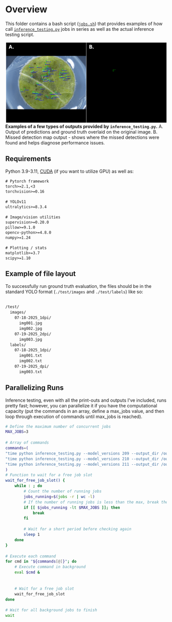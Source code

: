 # Overview

This folder contains a bash script ([`jobs.sh`](jobs.sh)) that provides examples of how call [`inference_testing.py`](inference_testing.py) jobs in series as well as the actual inference testing script. 

![example of custom inference testing outputs](/assets/images/example_outputs.png)
**Examples of a few types of outputs provided by `inference_testing.py`.** A. Output of predictions and ground truth overlaid on the original image. B. Missed detection map output - shows where the missed detections were found and helps diagnose performance issues. 

## Requirements
Python 3.9-3.11, [CUDA](https://developer.nvidia.com/cuda-toolkit) (if you want to utilize GPU) as well as:

```
# Pytorch framework
torch>=2.1,<3
torchvision>=0.16

# YOLOv11 
ultralytics>=8.3.4

# Image/vision utilities
supervision>=0.20.0
pillow>=9.1.0
opencv-python>=4.8.0
numpy>=1.24

# Plotting / stats
matplotlib>=3.7
scipy>=1.10
```

## Example of file layout
To successfully run ground truth evaluation, the files should be in the standard YOLO format (`./test/images` and `./test/labels`) like so: 

```bash

/test/
  images/
    07-18-2025_1dpi/
      img001.jpg
      img002.jpg
    07-19-2025_2dpi/
      img003.jpg
  labels/
    07-18-2025_1dpi/
      img001.txt
      img002.txt
    07-19-2025_dpi/
      img003.txt

```

## Parallelizing Runs
Inference testing, even with all the print-outs and outputs I've included, runs pretty fast; however, you can parallelize it if you have the computational capacity (put the commands in an array, define a max_jobs value, and then loop through execution of commands until max_jobs is reached).

```bash
# Define the maximum number of concurrent jobs
MAX_JOBS=3

# Array of commands
commands=(
"time python inference_testing.py --model_versions 209 --output_dir /output/ --confidence_threshold 0.5 --csv_file_name example.csv --base_dir /test/model_209/images/ --model_path /models/detection_v209_5_class.pt --ground_truth --gt_label_dir /test/model_209/labels/"
"time python inference_testing.py --model_versions 210 --output_dir /output/ --confidence_threshold 0.5 --csv_file_name example.csv --base_dir /test/model_210/images/ --model_path /models/detection_v210_3_class.pt --ground_truth --gt_label_dir /test/model_210/labels/"
"time python inference_testing.py --model_versions 211 --output_dir /output/ --confidence_threshold 0.5 --csv_file_name example.csv --base_dir /test/model_211/images/ --model_path /models/detection_v211_4_class.pt --ground_truth --gt_label_dir /test/model_211/labels/"
)
# Function to wait for a free job slot
wait_for_free_job_slot() {
    while : ; do
        # Count the number of running jobs
        jobs_running=$(jobs -r | wc -l)
        # If the number of running jobs is less than the max, break the loop
        if [[ $jobs_running -lt $MAX_JOBS ]]; then
            break
        fi

        # Wait for a short period before checking again
        sleep 1
    done
}

# Execute each command
for cmd in "${commands[@]}"; do
    # Execute command in background
    eval $cmd &


    # Wait for a free job slot
    wait_for_free_job_slot
done

# Wait for all background jobs to finish
wait
```
